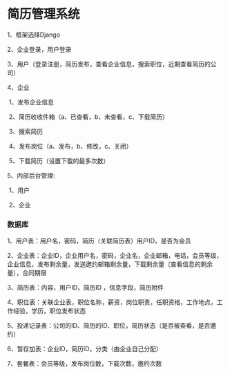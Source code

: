 # 简历管理系统

1、框架选择Django

2、企业登录，用户登录

3、用户（登录注册，简历发布，查看企业信息，搜索职位，近期查看简历的公司）

4、企业

​	1、发布企业信息

​	2、简历收收件箱（a、已查看，b、未查看，c、下载简历）

​	3、搜索简历

​	4、发布岗位（a、发布，b、修改，c、关闭）

​	5、下载简历（设置下载的最多次数）

5、内部后台管理:

​	1、用户

​	2、企业



### 数据库

1、用户表：用户名，密码，简历（关联简历表）用户ID，是否为会员

2、企业表：企业ID，企业用户名，密码，企业名，企业邮箱，电话，会员等级，企业信息，发布剩余量，发送邀约邮箱剩余量，下载剩余量（查看信息的剩余量），合同期限

3、简历表：内容，用户ID，简历ID ，信息字段，简历附件

4、职位表：关联企业表，职位名称，薪资，岗位职责，任职资格，工作地点，工作经验，学历，职位发布状态

5、投递记录表：公司的ID、简历的ID、职位，简历状态（是否被查看，是否邀约）

6、暂存加表：企业ID，简历ID，分类（由企业自己分配）

7、套餐表：会员等级，发布岗位数，下载次数，邀约次数

